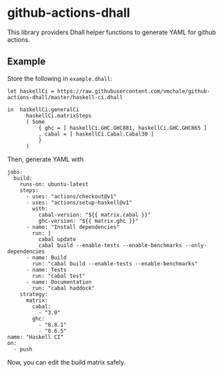 # github-actions-dhall

This library providers Dhall helper functions to generate YAML for
github actions.

## Example

Store the following in `example.dhall`:

```dhall
let haskellCi = https://raw.githubusercontent.com/vmchale/github-actions-dhall/master/haskell-ci.dhall

in  haskellCi.generalCi
      haskellCi.matrixSteps
      ( Some
          { ghc = [ haskellCi.GHC.GHC881, haskellCi.GHC.GHC865 ]
          , cabal = [ haskellCi.Cabal.Cabal30 ]
          }
      )
```

Then, generate YAML with

```
jobs:
  build:
    runs-on: ubuntu-latest
    steps:
      - uses: "actions/checkout@v1"
      - uses: "actions/setup-haskell@v1"
        with:
          cabal-version: "${{ matrix.cabal }}"
          ghc-version: "${{ matrix.ghc }}"
      - name: "Install dependencies"
        run: |
          cabal update
          cabal build --enable-tests --enable-benchmarks --only-dependencies
      - name: Build
        run: "cabal build --enable-tests --enable-benchmarks"
      - name: Tests
        run: "cabal test"
      - name: Documentation
        run: "cabal haddock"
    strategy:
      matrix:
        cabal:
          - "3.0"
        ghc:
          - "8.8.1"
          - "8.6.5"
name: "Haskell CI"
on:
  - push
```

Now, you can edit the build matrix safely.
